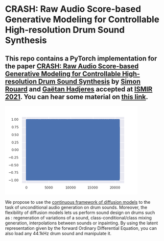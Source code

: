 # CRASH: Raw Audio Score-based Generative Modeling for Controllable High-resolution Drum Sound Synthesis
This repo contains a PyTorch implementation for the paper [CRASH: Raw Audio Score-based Generative Modeling for Controllable High-resolution Drum Sound Synthesis](https://arxiv.org/abs/2106.07431) 
by [Simon Rouard](https://github.com/simonrouard) and [Gaëtan Hadjeres](https://github.com/Ghadjeres) accepted at [ISMIR 2021](https://ismir2021.ismir.net). 
You can hear some material on [this link](https://crash-diffusion.github.io/crash/).
--------------------

![schematic](assets/gif_snare.gif)


We propose to use the [continuous framework of diffusion models](https://arxiv.org/abs/2011.13456) to the task of unconditional audio generation on drum sounds. 
Moreover, the flexibility of diffusion models lets us perform sound design on drums such as : regeneration of variations of a sound, class-conditional/class mixing 
generation, interpolations between sounds or inpainting. By using the latent representation given by the forward Ordinary Differential Equation, you can also load 
any 44.1kHz drum sound and manipulate it. 
